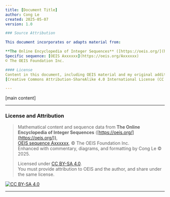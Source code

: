```yaml
---
title: [Document Title]
author: Cong Le
created: 2025-05-07
version: 1.0

### Source Attribution

This document incorporates or adapts material from:

**The Online Encyclopedia of Integer Sequences** ([https://oeis.org/](https://oeis.org/))
Specific sequence: [OEIS Axxxxxx](https://oeis.org/Axxxxxx)
© The OEIS Foundation Inc.

#### License
Content in this document, including OEIS material and my original additions, is available under  
[Creative Commons Attribution-ShareAlike 4.0 International License (CC BY-SA 4.0)](https://creativecommons.org/licenses/by-sa/4.0/).

---
```


[main content]

---

### License and Attribution

> Mathematical content and sequence data from **The Online Encyclopedia of Integer Sequences** ([https://oeis.org/](https://oeis.org/)),  
> [OEIS sequence Axxxxxx](https://oeis.org/Axxxxxx), © The OEIS Foundation Inc.  
> Enhanced with commentary, diagrams, and formatting by Cong Le © 2025.  
>  
> Licensed under [CC BY-SA 4.0](https://creativecommons.org/licenses/by-sa/4.0/).  
> You must provide attribution to OEIS and the author, and share under the same license.

[![CC BY-SA 4.0](https://licensebuttons.net/l/by-sa/4.0/88x31.png)](https://creativecommons.org/licenses/by-sa/4.0/)

---

